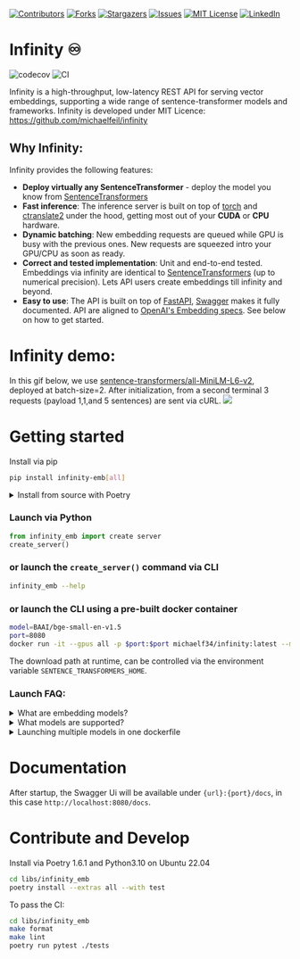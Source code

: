 
<!-- PROJECT SHIELDS -->
<!--
*** I'm using markdown "reference style" links for readability.
*** Reference links are enclosed in brackets [ ] instead of parentheses ( ).
*** See the bottom of this document for the declaration of the reference variables
*** for contributors-url, forks-url, etc. This is an optional, concise syntax you may use.
*** https://www.markdownguide.org/basic-syntax/#reference-style-links
-->
[![Contributors][contributors-shield]][contributors-url]
[![Forks][forks-shield]][forks-url]
[![Stargazers][stars-shield]][stars-url]
[![Issues][issues-shield]][issues-url]
[![MIT License][license-shield]][license-url]
[![LinkedIn][linkedin-shield]][linkedin-url]


# Infinity ♾️
![codecov](https://codecov.io/gh/michaelfeil/infinity/branch/main/graph/badge.svg?token=NMVQY5QOFQ)
![CI](https://github.com/michaelfeil/infinity/actions/workflows/ci.yaml/badge.svg)

Infinity is a high-throughput, low-latency REST API for serving vector embeddings, supporting a wide range of sentence-transformer models and frameworks. Infinity is developed under MIT Licence: https://github.com/michaelfeil/infinity

## Why Infinity:
Infinity provides the following features:
- **Deploy virtually any SentenceTransformer** - deploy the model you know from [SentenceTransformers](https://github.com/UKPLab/sentence-transformers/)
- **Fast inference**: The inference server is built on top of [torch](https:) and [ctranslate2](https://github.com/OpenNMT/CTranslate2) under the hood, getting most out of your **CUDA** or **CPU** hardware.
- **Dynamic batching**: New embedding requests are queued while GPU is busy with the previous ones. New requests are squeezed intro your GPU/CPU as soon as ready. 
- **Correct and tested implementation**: Unit and end-to-end tested. Embeddings via infinity are identical to [SentenceTransformers](https://github.com/UKPLab/sentence-transformers/) (up to numerical precision). Lets API users create embeddings till infinity and beyond.
- **Easy to use**: The API is built on top of [FastAPI](https://fastapi.tiangolo.com/), [Swagger](https://swagger.io/) makes it fully documented. API are aligned to [OpenAI's Embedding specs](https://platform.openai.com/docs/guides/embeddings/what-are-embeddings). See below on how to get started.

# Infinity demo:
In this gif below, we use [sentence-transformers/all-MiniLM-L6-v2](https://huggingface.co/sentence-transformers/all-MiniLM-L6-v2), deployed at batch-size=2. After initialization, from a second terminal 3 requests  (payload 1,1,and 5 sentences) are sent via cURL.
![](docs/demo_v0_0_1.gif)

# Getting started

Install via pip
```bash
pip install infinity-emb[all]
```

<details>
  <summary>Install from source with Poetry</summary>
  
  Advanced:
  To install via Poetry use Poetry 1.6.1, Python 3.10 on Ubuntu 22.04
  ```bash
  git clone https://github.com/michaelfeil/infinity
  cd infinity
  cd libs/infinity_emb
  poetry install --extras all
  ```
</details>


### Launch via Python
```Python
from infinity_emb import create server
create_server()
```

### or launch the `create_server()` command via CLI
```bash
infinity_emb --help
```

### or launch the CLI using a pre-built docker container

```bash
model=BAAI/bge-small-en-v1.5
port=8080
docker run -it --gpus all -p $port:$port michaelf34/infinity:latest --model-name-or-path $model --port $port
```
The download path at runtime, can be controlled via the environment variable `SENTENCE_TRANSFORMERS_HOME`.

### Launch FAQ:
<details>
  <summary>What are embedding models?</summary>
  Embedding models can map any text to a low-dimensional dense vector which can be used for tasks like retrieval, classification, clustering, or semantic search. 
  And it also can be used in vector databases for LLMs. 
  
  The most know architecture are encoder-only transformers such as BERT, and most popular implementation include [SentenceTransformers](https://github.com/UKPLab/sentence-transformers/).
</details>

<details>
  <summary>What models are supported?</summary>
  
  All models of the sentence transformers org are supported https://huggingface.co/sentence-transformers / sbert.net. 
  LLM's like LLAMA2-7B are not intended for deployment.

  With the command `--engine torch` the model must be compatible with https://github.com/UKPLab/sentence-transformers/.
    - only models from Huggingface are supported.
  
  With the command `--engine ctranslate2`
    - only `BERT` models are supported.
    - only models from Huggingface are supported.
  
  For the latest trends, you might want to check out one of the folloing models.
    https://huggingface.co/spaces/mteb/leaderboard
    
</details>

<details>
  <summary>Launching multiple models in one dockerfile</summary>
  
  Multiple models on one GPU is in experimental mode. You can use the following temporary solution:
  ```Dockerfile
  # Dockerfile for multiple models via multiple ports
  FROM michaelf34/infinity:latest
  ENTRYPOINT ["/bin/sh", "-c", \
   "(/opt/poetry/bin/poetry run infinity_emb --port 8080 --model-name-or-path BAAI/bge-small-en-v1.5 &);\
   (/opt/poetry/bin/poetry run infinity_emb --port 8081 --model-name-or-path intfloat/e5-large-v2 )"]
  ```
  
  You can build and run it via:  
  ```bash
  docker build -t custominfinity . && docker run -it --gpus all -p 8080:8080 -p 8081:8081 custominfinity
  ```

  Both models now run on two instances in one dockerfile servers.
     
</details>

# Documentation
After startup, the Swagger Ui will be available under `{url}:{port}/docs`, in this case `http://localhost:8080/docs`.

# Contribute and Develop

Install via Poetry 1.6.1 and Python3.10 on Ubuntu 22.04
```bash
cd libs/infinity_emb
poetry install --extras all --with test
```

To pass the CI:
```bash
cd libs/infinity_emb
make format
make lint
poetry run pytest ./tests
```



<!-- MARKDOWN LINKS & IMAGES -->
<!-- https://www.markdownguide.org/basic-syntax/#reference-style-links -->
[contributors-shield]: https://img.shields.io/github/contributors/michaelfeil/infinity.svg?style=for-the-badge
[contributors-url]: https://github.com/michaelfeil/infinity/graphs/contributors
[forks-shield]: https://img.shields.io/github/forks/michaelfeil/infinity.svg?style=for-the-badge
[forks-url]: https://github.com/michaelfeil/infinity/network/members
[stars-shield]: https://img.shields.io/github/stars/michaelfeil/infinity.svg?style=for-the-badge
[stars-url]: https://github.com/michaelfeil/infinity/stargazers
[issues-shield]: https://img.shields.io/github/issues/michaelfeil/infinity.svg?style=for-the-badge
[issues-url]: https://github.com/michaelfeil/infinity/issues
[license-shield]: https://img.shields.io/github/license/michaelfeil/infinity.svg?style=for-the-badge
[license-url]: https://github.com/michaelfeil/infinity/blob/master/LICENSE.txt
[linkedin-shield]: https://img.shields.io/badge/-LinkedIn-black.svg?style=for-the-badge&logo=linkedin&colorB=555
[linkedin-url]: https://linkedin.com/in/michael-feil
